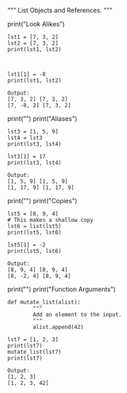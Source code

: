 """
List Objects and References.
"""

print("Look Alikes")

	lst1 = [7, 3, 2]
	lst2 = [7, 3, 2]
	print(lst1, lst2)



	lst1[1] = -8
	print(lst1, lst2)
	
	Output:
	[7, 3, 2] [7, 3, 2]
	[7, -8, 2] [7, 3, 2]


print("")
print("Aliases")


	lst3 = [1, 5, 9]
	lst4 = lst3
	print(lst3, lst4)

	lst3[1] = 17
	print(lst3, lst4)
	
	Output:
	[1, 5, 9] [1, 5, 9]
	[1, 17, 9] [1, 17, 9]

print("")
print("Copies")

	lst5 = [8, 9, 4]
	# This makes a shallow copy
	lst6 = list(lst5)
	print(lst5, lst6)

	lst5[1] = -2
	print(lst5, lst6)

	Output:
	[8, 9, 4] [8, 9, 4]
	[8, -2, 4] [8, 9, 4]


print("")
print("Function Arguments")

	def mutate_list(alist):
			"""
			Add an element to the input.
			"""
			alist.append(42)

	lst7 = [1, 2, 3]
	print(lst7)
	mutate_list(lst7)
	print(lst7)

	Output:
	[1, 2, 3]
	[1, 2, 3, 42]
